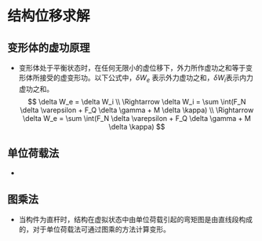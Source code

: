 # 结构位移求解
## 变形体的虚功原理
* 变形体处于平衡状态时，在任何无限小的虚位移下，外力所作虚功之和等于变形体所接受的虚变形功。以下公式中，$\delta W_e$ 表示外力虚功之和，$\delta W_i$表示内力虚功之和。
$$
\delta W_e = \delta W_i \\
\Rightarrow \delta W_i = \sum \int(F_N \delta \varepsilon + F_Q \delta \gamma + M \delta \kappa) \\
\Rightarrow \delta W_e = \sum \int(F_N \delta \varepsilon + F_Q \delta \gamma + M \delta \kappa)
$$
## 单位荷载法
* 
## 图乘法
* 当构件为直杆时，结构在虚拟状态中由单位荷载引起的弯矩图是由直线段构成的，对于单位荷载法可通过图乘的方法计算变形。